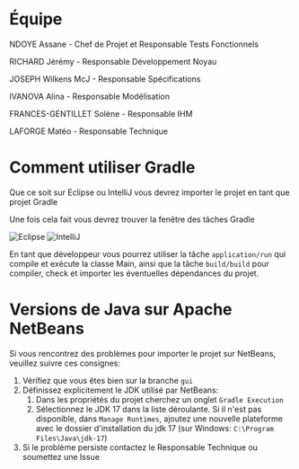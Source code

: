 # Équipe

NDOYE Assane - Chef de Projet et Responsable Tests Fonctionnels

RICHARD Jérémy - Responsable Développement Noyau

JOSEPH Wilkens McJ - Responsable Spécifications

IVANOVA Alina - Responsable Modélisation

FRANCES-GENTILLET Solène - Responsable IHM

LAFORGE Matéo - Responsable Technique

# Comment utiliser Gradle

Que ce soit sur Eclipse ou IntelliJ vous devrez importer le projet en tant que projet Gradle

Une fois cela fait vous devrez trouver la fenêtre des tâches Gradle

![Eclipse](https://github.com/Projet-Pirate-ILU4/call_of_rum/assets/90221120/28e365cb-8bbb-46d1-8c3d-383f30038145)
![IntelliJ](https://github.com/Projet-Pirate-ILU4/call_of_rum/assets/90221120/c29cfcff-5a9a-4121-ad9d-2916a2083c72)

En tant que développeur vous pourrez utiliser la tâche `application/run` qui compile et exécute la classe Main,
ainsi que la tâche `build/build` pour compiler, check et importer les éventuelles dépendances du projet.

# Versions de Java sur Apache NetBeans

Si vous rencontrez des problèmes pour importer le projet sur NetBeans, veuillez suivre ces consignes:

1. Vérifiez que vous êtes bien sur la branche `gui`
2. Définissez explicitement le JDK utilisé par NetBeans:
    1. Dans les propriétés du projet cherchez un onglet `Gradle Execution`
    2. Sélectionnez le JDK 17 dans la liste déroulante.
    Si il n'est pas disponible, dans `Manage Runtimes`, ajoutez une nouvelle plateforme avec le dossier d'installation du jdk 17 (sur Windows: `C:\Program Files\Java\jdk-17`)
3. Si le problème persiste contactez le Responsable Technique ou soumettez une Issue
